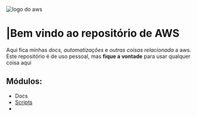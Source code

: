 ![logo do aws](https://upload.wikimedia.org/wikipedia/commons/thumb/9/93/Amazon_Web_Services_Logo.svg/1280px-Amazon_Web_Services_Logo.svg.png)
# |Bem vindo ao repositório de AWS
Aqui fica minhas _docs, automatizações_ e _outras coisas relacionada_ a aws.
Este repositório é de uso pessoal, mas **fique a vontade** para usar qualquer coisa aqui

## Módulos:
-  Docs
-  [Scripts](https://github.com/rafael-debug/AWS/tree/main/Scripts)
-  